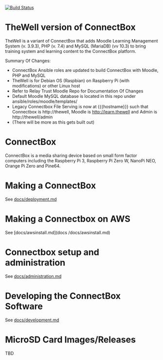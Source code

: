 [![Build Status](https://travis-ci.org/ConnectBox/connectbox-pi.svg?branch=master)](https://travis-ci.org/ConnectBox/connectbox-pi)

# TheWell version of ConnectBox

TheWell is a variant of ConnectBox that adds Moodle Learning Management System (v. 3.9.3), PHP (v. 7.4) and MySQL (MariaDB) (vv 10.3) to bring training system and learning content to the ConnectBox platform.

Summary Of Changes:
* ConnectBox Ansible roles are updated to build ConnectBox with Moodle, PHP and MySQL
* TheWell is for Debian OS (Raspbian) on Raspberry Pi (with modifications) or other Linux host
* Refer to Relay Trust Moodle Repo for Documentation Of Changes
* Default Moodle MySQL database is located in this repo under ansible/roles/moodle/templates/
* Legacy Connectbox File Serving is now at {{{hostname}}} such that Connectbox is http://thewell, Moodle is http://learn.thewell and Admin is http://thewell/admin
* (There will be more as this gets built out)

# ConnectBox

ConnectBox is a media sharing device based on small form factor computers including the Raspberry Pi 3, Raspberry Pi Zero W, NanoPi NEO, Orange Pi Zero and Pine64.

# Making a ConnectBox

See [docs/deployment.md](docs/deployment.md)

# Making a Connectbox on AWS

See [docs/awsinstall.md](docs /docs/awsinstall.md)

# Connectbox setup and administration

See [docs/administration.md](docs/administration.md)

# Developing the ConnectBox Software

See [docs/development.md](docs/development.md)

# MicroSD Card Images/Releases
TBD